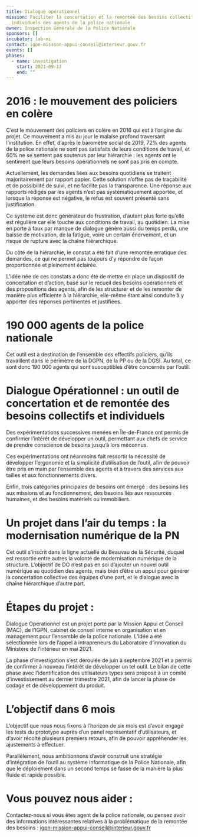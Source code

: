 ```yaml
---
title: Dialogue opérationnel
mission: Faciliter la concertation et la remontée des besoins collectifs et
  individuels des agents de la police nationale
owner: Inspection Générale de la Police Nationale
sponsors: []
incubator: lab-mi
contact: igpn-mission-appui-conseil@interieur.gouv.fr
events: []
phases:
  - name: investigation
    start: 2021-09-13
    end: ""
---
```

# 2016 : le mouvement des policiers en colère

C’est le mouvement des policiers en colère en 2016 qui est à l’origine du projet. Ce mouvement a mis au jour le malaise profond traversant l’institution. En effet, d’après le baromètre social de 2019, 72% des agents de la police nationale ne sont pas satisfaits de leurs conditions de travail, et 60% ne se sentent pas soutenus par leur hiérarchie : les agents ont le sentiment que leurs besoins opérationnels ne sont pas pris en compte.

Actuellement, les demandes liées aux besoins quotidiens se traitent majoritairement par rapport papier. Cette solution n’offre pas de traçabilité et de possibilité de suivi, et ne facilite pas la transparence. Une réponse aux rapports rédigés par les agents n’est pas systématiquement apportée, et lorsque la réponse est négative, le refus est souvent présenté sans justification.

Ce système est donc générateur de frustration, d’autant plus forte qu’elle est régulière car elle touche aux conditions de travail, au quotidien. La mise en porte à faux par manque de dialogue génère aussi du temps perdu, une baisse de motivation, de la fatigue, voire un certain énervement, et un risque de rupture avec la chaîne hiérarchique.

Du côté de la hiérarchie, le constat a été fait d’une remontée erratique des demandes, ce qui ne permet pas toujours d’y répondre de façon proportionnée et pleinement éclairée.

L’idée née de ces constats a donc été de mettre en place un dispositif de concertation et d’action, basé sur le recueil des besoins opérationnels et des propositions des agents, afin de les structurer et de les remonter de manière plus efficiente à la hiérarchie, elle-même étant ainsi conduite à y apporter des réponses pertinentes et justifiées.

# 190 000 agents de la police nationale

Cet outil est à destination de l’ensemble des effectifs policiers, qu’ils travaillent dans le périmètre de la DGPN, de la PP ou de la DGSI. Au total, ce sont donc 190 000 agents qui sont susceptibles d’être concernés par l’outil.

# Dialogue Opérationnel : un outil de concertation et de remontée des besoins collectifs et individuels

Des expérimentations successives menées en Île-de-France ont permis de confirmer l’intérêt de développer un outil, permettant aux chefs de service de prendre conscience de besoins jusqu’à lors méconnus.

Ces expérimentations ont néanmoins fait ressortir la nécessité de développer l’ergonomie et la simplicité d’utilisation de l’outil, afin de pouvoir être pris en main par l’ensemble des agents et à travers des services aux tailles et aux fonctionnements divers.

Enfin, trois catégories principales de besoins ont émergé : des besoins liés aux missions et au fonctionnement, des besoins liés aux ressources humaines, et des besoins matériels ou immobiliers.

# Un projet dans l’air du temps : la modernisation numérique de la PN

Cet outil s’inscrit dans la ligne actuelle du Beauvau de la Sécurité, duquel est ressortie entre autres la volonté de modernisation numérique de la structure. L’objectif de DO n’est pas en soi d’ajouter un nouvel outil numérique au quotidien des agents, mais bien d’être un appui pour générer la concertation collective des équipes d’une part, et le dialogue avec la chaîne hiérarchique d’autre part.

# Étapes du projet :

Dialogue Opérationnel est un projet porté par la Mission Appui et Conseil (MAC), de l’IGPN, cabinet de conseil interne en organisation et en management pour l’ensemble de la police nationale. L’idée a été sélectionnée lors de l’appel à intrapreneurs du Laboratoire d’innovation du Ministère de l’intérieur en mai 2021.

La phase d’investigation s’est déroulée de juin à septembre 2021 et a permis de confirmer à nouveau l’intérêt de développer un tel outil. Le bilan de cette phase avec l’identification des utilisateurs types sera proposé à un comité d’investissement au dernier trimestre 2021, afin de lancer la phase de codage et de développement du produit.

# L’objectif dans 6 mois

L’objectif que nous nous fixons à l’horizon de six mois est d’avoir engagé les tests du prototype auprès d’un panel représentatif d’utilisateurs, et d’avoir récolté plusieurs premiers retours, afin de pouvoir appréhender les ajustements à effectuer.

Parallèlement, nous ambitionnons d’avoir construit une stratégie d’intégration de l’outil au système informatique de la Police Nationale, afin que le déploiement dans un second temps se fasse de la manière la plus fluide et rapide possible.

# Vous pouvez nous aider :

Contactez-nous si vous êtes agent de la police nationale, ou pensez avoir des informations intéressantes relatives à la problématique de la remontée des besoins : igpn-mission-appui-conseil@interieur.gouv.fr